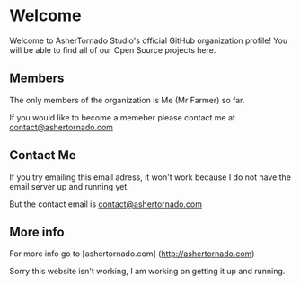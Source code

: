 # Welcome
Welcome to AsherTornado Studio's official GitHub organization profile! You will be able to find all of our Open Source projects here.

## Members
The only members of the organization is Me (Mr Farmer) so far.

If you would like to become a memeber please contact me at contact@ashertornado.com

## Contact Me
If you try emailing this email adress, it won't work because I do not have the email server up and running yet.

But the contact email is contact@ashertornado.com

## More info
For more info go to [ashertornado.com] (http://ashertornado.com)

Sorry this website isn't working, I am working on getting it up and running.
